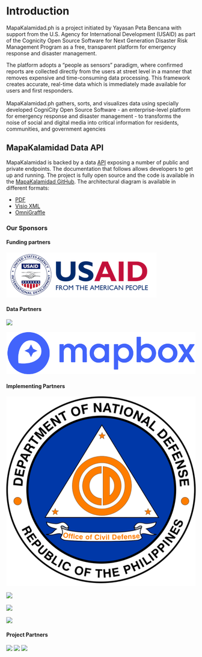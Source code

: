 # Introduction

MapaKalamidad.ph is a project initiated by Yayasan Peta Bencana with support from the U.S. Agency for International Development (USAID) as part of the Cognicity Open Source Software for Next Generation Disaster Risk Management Program as a free, transparent platform for emergency response and disaster management.

The platform adopts a “people as sensors” paradigm, where confirmed reports are collected directly from the users at street level in a manner that removes expensive and time-consuming data processing. This framework creates accurate, real-time data which is immediately made available for users and first responders.\
\
MapaKalamidad.ph gathers, sorts, and visualizes data using specially developed CogniCity Open Source Software - an enterprise-level platform for emergency response and disaster management - to transforms the noise of social and digital media into critical information for residents, communities, and government agencies

## MapaKalamidad Data API

MapaKalamidad is backed by a data [API](https://en.wikipedia.org/wiki/Application\_programming\_interface) exposing a number of public and private endpoints. The documentation that follows allows developers to get up and running. The project is fully open source and the code is available in the [MapaKalamidad GitHub](https://github.com/petabencana/). The architectural diagram is available in different formats:

* [PDF](https://github.com/petabencana/petabencana-docs/tree/d8b3cac5b3bc2a65abd49d874bf9c5798e93eb97/petabencana.pdf)
* [Visio XML](https://github.com/petabencana/petabencana-docs/tree/d8b3cac5b3bc2a65abd49d874bf9c5798e93eb97/petabencana.vdx)
* [OmniGraffle](https://github.com/petabencana/petabencana-docs/tree/d8b3cac5b3bc2a65abd49d874bf9c5798e93eb97/petabencana.graffle.zip)

### Our Sponsors

#### Funding partners

![USAid](.gitbook/assets/USAID-logo.png)&#x20;

#### Data Partners

![](.gitbook/assets/twitter\_logo.png)

![](<.gitbook/assets/image (3).png>)

#### Implementing Partners

![](.gitbook/assets/image.png)

![](https://lh3.googleusercontent.com/H8gW0VyDUa1S7ZwRQ2e59qG4Tnmb7Qo59UTzDWxQIm1jc1Z2hnOyPXz-7rqPczyDfaIKEed0fWF58wtbIrpjSDVGJ\_ytglkXR4rP2dLz5l7apLAgDe0Th9USpdMBbVpcyx86Pi2Q)

![](https://lh5.googleusercontent.com/39INbdeXc4iSWDnr7r\_fKZcPMUIlJagm8i\_jQx\_XtQYuKJaeiEuEq6xTrJBYjHtOErLTSrvciNTWwsZRNvLgk94MJU4Rc40j2m71Vmg3KUwRLDpKLH169DDW9AEY5nfW9HcYuFnE)

![](https://lh6.googleusercontent.com/kDOIoRA9eQfqalhssYke4GdD2pfPbVBECUU6tmL8s22n8UgUiX7x7uLiRPZ\_7PFfPxStA6jOIeAjnkYczzIP-h0g5pJWeygHRSvKsnR4Zgl2riSFyaU05HJoB9t1FdMdfvRoUB5r)

#### Project Partners

![](.gitbook/assets/Hot\_logo.png) ![](<.gitbook/assets/pcd\_logo (1).png>) ![](.gitbook/assets/cdl\_logo.png)
